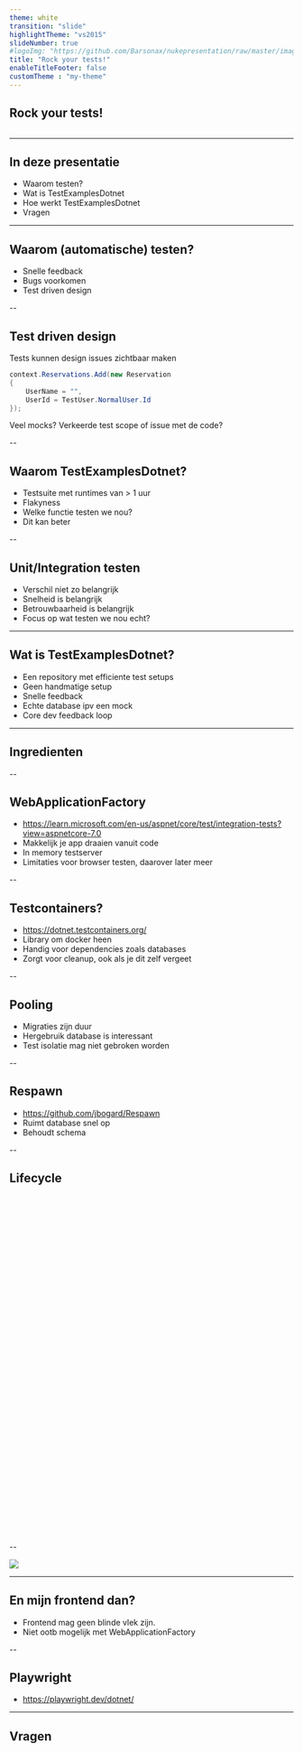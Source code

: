 ```yaml
---
theme: white
transition: "slide"
highlightTheme: "vs2015"
slideNumber: true
#logoImg: "https://github.com/Barsonax/nukepresentation/raw/master/images/nukeIcon.png"
title: "Rock your tests!"
enableTitleFooter: false
customTheme : "my-theme"
---
```


## Rock your tests!

<a>
    <img style="border: unset; box-shadow: unset" data-src="https://github.com/Barsonax/nukepresentation/raw/master/images/nukeIcon.png">
</a>

---

## In deze presentatie

- Waarom testen?
- Wat is TestExamplesDotnet
- Hoe werkt TestExamplesDotnet
- Vragen

---

## Waarom (automatische) testen?

- Snelle feedback
- Bugs voorkomen
- Test driven design

--

## Test driven design

Tests kunnen design issues zichtbaar maken 

<span class="fragment">

```cs
context.Reservations.Add(new Reservation
{
    UserName = "",
    UserId = TestUser.NormalUser.Id
});
```

</span>

<span class="fragment"> Veel mocks? </span> <span class="fragment"> Verkeerde test scope </span> <span class="fragment"> of issue met de code? </span>

--

## Waarom TestExamplesDotnet?

- <span class="fragment">Testsuite met runtimes van > 1 uur</span>
- <span class="fragment">Flakyness</span>
- <span class="fragment">Welke functie testen we nou?</span>
- <span class="fragment">Dit kan beter</span>

--

## Unit/Integration testen

- Verschil niet zo belangrijk
- Snelheid is belangrijk
- Betrouwbaarheid is belangrijk
- Focus op wat testen we nou echt?

---

## Wat is TestExamplesDotnet?

- Een repository met efficiente test setups
- Geen handmatige setup
- Snelle feedback
- Echte database ipv een mock
- Core dev feedback loop

---

## Ingredienten

--

## WebApplicationFactory

- <https://learn.microsoft.com/en-us/aspnet/core/test/integration-tests?view=aspnetcore-7.0>
- Makkelijk je app draaien vanuit code
- In memory testserver
- Limitaties voor browser testen, daarover later meer

--

## Testcontainers?

- <https://dotnet.testcontainers.org/>
- Library om docker heen
- Handig voor dependencies zoals databases
- Zorgt voor cleanup, ook als je dit zelf vergeet

--

## Pooling

- Migraties zijn duur
- Hergebruik database is interessant
- Test isolatie mag niet gebroken worden

--

## Respawn

- <https://github.com/jbogard/Respawn>
- Ruimt database snel op
- Behoudt schema

--

## Lifecycle

<a>
    <img height=600em data-src="https://media.githubusercontent.com/media/Barsonax/TestExamplesDotnet/bf2ca7e4c629d884829c60a3f50a7434c7a66b79/Media/ApiTestsFlowChart.drawio.svg">
</a>

--

![](https://media.githubusercontent.com/media/Barsonax/TestExamplesDotnet/master/Media/2000testsin10sec.gif)

---

## En mijn frontend dan?

- Frontend mag geen blinde vlek zijn.
- Niet ootb mogelijk met WebApplicationFactory

--

## Playwright

- <https://playwright.dev/dotnet/>

---

## Vragen
